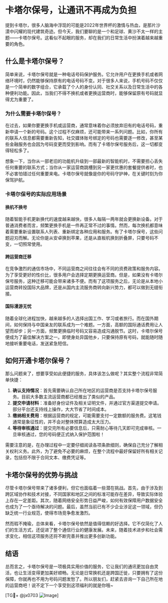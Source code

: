 # 卡塔尔保号，让通讯不再成为负担

提到卡塔尔，很多人脑海中浮现的可能是2022年世界杯的激情与热血，是那片沙漠中闪耀的现代建筑奇迹。但今天，我们要聊的是一个和足球、黄沙不太一样的主题——卡塔尔保号。这看似不起眼的服务，却在我们的日常生活中扮演着越来越重要的角色。

## 什么是卡塔尔保号？

简单来说，卡塔尔保号就是一种电话号码保护服务。它允许用户在更换手机或者网络环境时，仍然能够保持原有的电话号码不变。对于很多人来说，手机号码不仅仅是一个简单的数字组合，它承载了个人的身份认同、社交关系以及日常生活中的各种便利功能。因此，当我们不得不换机或者更换运营商时，能够保留原有号码就显得尤为重要了。

### 为什么需要卡塔尔保号？

在过去，如果你要更换手机或运营商，通常意味着你必须放弃旧有的电话号码，重新申请一个新的号码。这个过程不仅麻烦，还可能带来一系列问题。比如，你所有的联系人信息都需要重新告知，社交媒体账号绑定的号码也需要逐一修改，甚至某些金融服务也会因为号码变更而受到影响。而有了卡塔尔保号服务后，这一切都变得轻松多了。

想象一下，当你从一部老旧的功能机升级到一部最新的智能机时，不需要担心丢失任何重要的联系方式；当你从一家运营商跳槽到另一家更优惠的套餐提供者时，也不必害怕错过任何重要来电。卡塔尔保号就像是你的号码守护神，在关键时刻为你保驾护航。

### 卡塔尔保号的实际应用场景

#### 换机不换号

随着智能手机更新换代的速度越来越快，很多人每隔一两年就会更换新设备。对于普通消费者而言，频繁更换手机是一件再正常不过的事情。然而，每次换机都意味着需要重新设置联系人列表、重新绑定各种应用和服务。有了卡塔尔保号，这些问题迎刃而解。无论你是从安卓换到苹果，还是从直板机换到折叠屏，只要号码不变，一切照常使用。

#### 跨运营商迁移

在竞争激烈的通信市场中，不同运营商之间往往会有不同的资费政策和服务内容。为了享受更好的性价比，很多用户会选择定期更换运营商。但是，如果没有卡塔尔保号服务，这种迁移可能会带来诸多不便。而有了这项服务之后，无论是从本地小运营商转投国际大品牌，还是从国内主流服务商转向新兴势力，都可以做到无缝衔接。

#### 国际漫游无忧

随着全球化进程加快，越来越多的人选择出国工作、学习或者旅行。而在国外期间，如何保持与中国亲友的联系成为一个难题。一方面，高额的国际通话费用让人望而却步；另一方面，频繁更换临时号码又容易造成沟通脱节。这时，卡塔尔保号便成为了最佳解决方案之一。即使身处异国他乡，只要保持原有号码，就能随时随地接听重要电话，发送紧急短信。

## 如何开通卡塔尔保号？

那么问题来了，想要享受如此便捷的服务，具体该怎么做呢？其实整个流程非常简单快捷：

1. **确认支持情况**：首先需要确认自己所在地区的运营商是否支持卡塔尔保号服务。目前大多数主流运营商都已经推出了类似的产品。
2. **提交申请材料**：准备好身份证件及相关证明文件，并通过官方渠道提交申请。部分平台还支持线上操作，大大节省了时间成本。
3. **缴纳相关费用**：根据运营商的规定，可能需要支付一定数额的服务费。这笔钱通常是象征性的，并不会对整体预算造成太大压力。
4. **等待审核通过**：提交完所有必要信息后，只需耐心等待几天即可完成审核。一旦审核通过，您的号码便正式纳入保护范围啦！

需要注意的是，在办理过程中一定要仔细阅读各项条款细则，确保自己充分了解相关权利义务。此外，为了避免不必要的麻烦，在整个流程中最好保留好所有相关记录，包括但不限于合同文本、缴费凭证等。

## 卡塔尔保号的优势与挑战

尽管卡塔尔保号带来了诸多便利，但它也面临着一些潜在挑战。首先，由于涉及到跨区域协作和技术对接，不同国家和地区之间的标准可能存在差异，导致实际体验上存在一定差距。其次，随着网络安全形势日益严峻，如何有效保障用户数据安全也成为了一个亟待解决的问题。最后，虽然当前已有不少企业涉足这一领域，但仍缺乏统一行业规范，使得市场竞争愈发激烈。

然而瑕不掩瑜，总体来看，卡塔尔保号依然是值得信赖的好选择。它不仅简化了人们的生活方式，还促进了整个通信行业的健康发展。未来，随着技术进步和社会需求变化，相信这项服务还将不断完善并推出更多创新功能。

## 结语

总而言之，卡塔尔保号是一项极具实用价值的服务，它让我们的通讯更加自由灵活，也让生活变得更加美好顺畅。无论是日常换机还是跨国迁徙，只要拥有了这份保障，你就再也不用为号码问题发愁了。所以朋友们，赶紧去咨询一下自己所在地的运营商吧！说不定下一个享受到这项福利的就是你哦~

[TG💪+ @jx0703 ![Image](https://github.com/user-attachments/assets/dbca1d08-cadb-493c-b0ec-ad6f7a83f270)]
